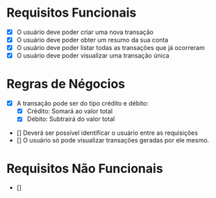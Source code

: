 # Requisitos Funcionais

- [x] O usuário deve poder criar uma nova transação
- [x] O usuário deve poder obter um resumo da sua conta
- [x] O usuário deve poder listar todas as transações que já ocorreram
- [x] O usuário deve poder visualizar uma transação única

# Regras de Négocios

- [x] A transação pode ser do tipo crédito e débito:
  - [x] Crédito: Somará ao valor total
  - [x] Débito: Subtrairá do valor total
- [] Deverá ser possível identificar o usuário entre as requisições
- [] O usuário só pode visualizar transações geradas por ele mesmo.

# Requisitos Não Funcionais

- []
